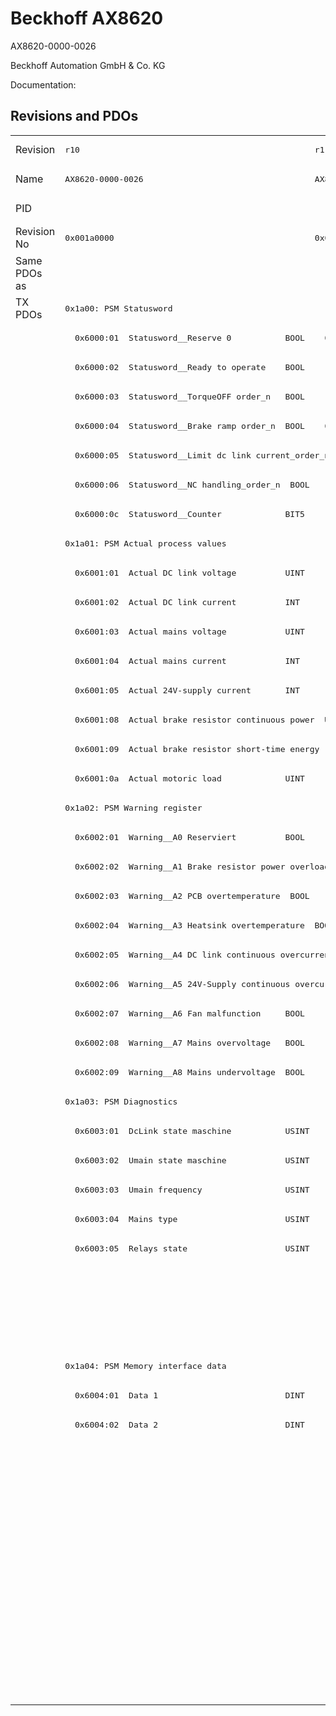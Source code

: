 # Beckhoff AX8620

AX8620-0000-0026

Beckhoff Automation GmbH & Co. KG

Documentation: <a href=""></a>

## Revisions and PDOs
<table>
<tr >
<td class="first">Revision</td>
<td ><pre>r10</pre></td>
<td ><pre>r11</pre></td>
<td ><pre>r13</pre></td>
</tr>
<tr >
<td class="first">Name</td>
<td ><pre>AX8620-0000-0026</pre></td>
<td ><pre>AX8620-0000-0027</pre></td>
<td ><pre>AX8620-0000-0029</pre></td>
</tr>
<tr >
<td class="first">PID</td>
<td  colspan=3 align="center"><pre>0x21ac6012</pre></td>
</tr>
<tr >
<td class="first">Revision No</td>
<td ><pre>0x001a0000</pre></td>
<td ><pre>0x001b0000</pre></td>
<td ><pre>0x001d0000</pre></td>
</tr>
<tr >
<td class="first">Same PDOs as</td>
<td  colspan=2 align="center"></td>
<td ><pre><a href="AX8640">AX8640 r13</a></pre></td>
</tr>
<tr class="txpdo pdosection">
<td class="first" rowspan=48 valign=top>TX PDOs</td>
<td colspan=2 align="left"><pre>0x1a00: PSM Statusword</pre></td>
<td><pre>0x1a00: PSM Controlword for axis</pre></td>
<td></td>
</tr>
<tr class="txpdo">
<td class="first"><pre>  0x6000:01  Statusword__Reserve 0           BOOL</pre></td>
<td ><pre>  0x6000:01  Statusword__Non-regenerative brake order_n  BOOL</pre></td>
<td ><pre>  0x6000:01  Controlword for axis__Non-generative brake order_n  BOOL</pre></td>
</tr>
<tr class="txpdo">
<td class="first" colspan=2 align="left"><pre>  0x6000:02  Statusword__Ready to operate    BOOL</pre></td>
<td ><pre>  0x6000:02  Controlword for axis__Ready to operate  BOOL</pre></td>
</tr>
<tr class="txpdo">
<td class="first" colspan=2 align="left"><pre>  0x6000:03  Statusword__TorqueOFF order_n   BOOL</pre></td>
<td ><pre>  0x6000:03  Controlword for axis__TorqueOFF order_n  BOOL</pre></td>
</tr>
<tr class="txpdo">
<td class="first"><pre>  0x6000:04  Statusword__Brake ramp order_n  BOOL</pre></td>
<td ><pre>  0x6000:04  Statusword__Regenerative brake order_n  BOOL</pre></td>
<td ><pre>  0x6000:04  Controlword for axis__Generative brake order_n  BOOL</pre></td>
</tr>
<tr class="txpdo">
<td class="first" colspan=2 align="left"><pre>  0x6000:05  Statusword__Limit dc link current_order_n  BOOL</pre></td>
<td ><pre>  0x6000:05  Controlword for axis__Limit dc link current_order_n  BOOL</pre></td>
</tr>
<tr class="txpdo">
<td class="first" colspan=2 align="left"><pre>  0x6000:06  Statusword__NC handling_order_n  BOOL</pre></td>
<td ><pre>  0x6000:06  Controlword for axis__NC handling_order_n  BOOL</pre></td>
</tr>
<tr class="txpdo">
<td class="first" colspan=2 align="left"><pre>  0x6000:0c  Statusword__Counter             BIT5</pre></td>
<td ><pre>  0x6000:0c  Controlword for axis__Counter   BIT5</pre></td>
</tr>
<tr class="txpdo pdosection">
<td class="first" colspan=3 align="left"><pre>0x1a01: PSM Actual process values</pre></td>
</tr>
<tr class="txpdo">
<td class="first" colspan=3 align="left"><pre>  0x6001:01  Actual DC link voltage          UINT</pre></td>
</tr>
<tr class="txpdo">
<td class="first"><pre>  0x6001:02  Actual DC link current          INT</pre></td>
<td  colspan=2 align="left"></td>
</tr>
<tr class="txpdo">
<td class="first" colspan=3 align="left"><pre>  0x6001:03  Actual mains voltage            UINT</pre></td>
</tr>
<tr class="txpdo">
<td class="first" colspan=3 align="left"><pre>  0x6001:04  Actual mains current            INT</pre></td>
</tr>
<tr class="txpdo">
<td class="first" colspan=3 align="left"><pre>  0x6001:05  Actual 24V-supply current       INT</pre></td>
</tr>
<tr class="txpdo">
<td class="first" colspan=3 align="left"><pre>  0x6001:08  Actual brake resistor continuous power  UINT</pre></td>
</tr>
<tr class="txpdo">
<td class="first" colspan=3 align="left"><pre>  0x6001:09  Actual brake resistor short-time energy  UINT</pre></td>
</tr>
<tr class="txpdo">
<td class="first" colspan=3 align="left"><pre>  0x6001:0a  Actual motoric load             UINT</pre></td>
</tr>
<tr class="txpdo pdosection">
<td class="first" colspan=3 align="left"><pre>0x1a02: PSM Warning register</pre></td>
</tr>
<tr class="txpdo">
<td class="first" colspan=3 align="left"><pre>  0x6002:01  Warning__A0 Reserviert          BOOL</pre></td>
</tr>
<tr class="txpdo">
<td class="first" colspan=3 align="left"><pre>  0x6002:02  Warning__A1 Brake resistor power overload  BOOL</pre></td>
</tr>
<tr class="txpdo">
<td class="first" colspan=3 align="left"><pre>  0x6002:03  Warning__A2 PCB overtemperature  BOOL</pre></td>
</tr>
<tr class="txpdo">
<td class="first" colspan=3 align="left"><pre>  0x6002:04  Warning__A3 Heatsink overtemperature  BOOL</pre></td>
</tr>
<tr class="txpdo">
<td class="first" colspan=3 align="left"><pre>  0x6002:05  Warning__A4 DC link continuous overcurrent  BOOL</pre></td>
</tr>
<tr class="txpdo">
<td class="first" colspan=3 align="left"><pre>  0x6002:06  Warning__A5 24V-Supply continuous overcurrent  BOOL</pre></td>
</tr>
<tr class="txpdo">
<td class="first" colspan=3 align="left"><pre>  0x6002:07  Warning__A6 Fan malfunction     BOOL</pre></td>
</tr>
<tr class="txpdo">
<td class="first" colspan=3 align="left"><pre>  0x6002:08  Warning__A7 Mains overvoltage   BOOL</pre></td>
</tr>
<tr class="txpdo">
<td class="first" colspan=3 align="left"><pre>  0x6002:09  Warning__A8 Mains undervoltage  BOOL</pre></td>
</tr>
<tr class="txpdo pdosection">
<td class="first" colspan=3 align="left"><pre>0x1a03: PSM Diagnostics</pre></td>
</tr>
<tr class="txpdo">
<td class="first" colspan=2 align="left"><pre>  0x6003:01  DcLink state maschine           USINT</pre></td>
<td ></td>
</tr>
<tr class="txpdo">
<td class="first" colspan=2 align="left"><pre>  0x6003:02  Umain state maschine            USINT</pre></td>
<td ></td>
</tr>
<tr class="txpdo">
<td class="first" colspan=2 align="left"><pre>  0x6003:03  Umain frequency                 USINT</pre></td>
<td ></td>
</tr>
<tr class="txpdo">
<td class="first" colspan=2 align="left"><pre>  0x6003:04  Mains type                      USINT</pre></td>
<td ></td>
</tr>
<tr class="txpdo">
<td class="first" colspan=2 align="left"><pre>  0x6003:05  Relays state                    USINT</pre></td>
<td ></td>
</tr>
<tr class="txpdo">
<td class="first" colspan=2 align="left"></td>
<td ><pre>  0x6003:07  Error code                      UINT</pre></td>
</tr>
<tr class="txpdo">
<td class="first" colspan=2 align="left"></td>
<td ><pre>  0x6003:08  DcLink state machine            BIT4</pre></td>
</tr>
<tr class="txpdo">
<td class="first" colspan=2 align="left"></td>
<td ><pre>  0x6003:09  Umains state machine            BIT4</pre></td>
</tr>
<tr class="txpdo pdosection">
<td class="first" colspan=3 align="left"><pre>0x1a04: PSM Memory interface data</pre></td>
</tr>
<tr class="txpdo">
<td class="first" colspan=3 align="left"><pre>  0x6004:01  Data 1                          DINT</pre></td>
</tr>
<tr class="txpdo">
<td class="first" colspan=3 align="left"><pre>  0x6004:02  Data 2                          DINT</pre></td>
</tr>
<tr class="txpdo pdosection">
<td class="first" colspan=2 align="left"></td>
<td ><pre>0x1a05: PSM Statusword</pre></td>
</tr>
<tr class="txpdo">
<td class="first" colspan=2 align="left"></td>
<td ><pre>  0x6005:01  Statusword__Ready to operate    BOOL</pre></td>
</tr>
<tr class="txpdo">
<td class="first" colspan=2 align="left"></td>
<td ><pre>  0x6005:02  Statusword__Error               BOOL</pre></td>
</tr>
<tr class="txpdo">
<td class="first" colspan=2 align="left"></td>
<td ><pre>  0x6005:03  Statusword__Warning             BOOL</pre></td>
</tr>
<tr class="txpdo">
<td class="first" colspan=2 align="left"></td>
<td ><pre>  0x6005:04  Statusword__Relays closed       BOOL</pre></td>
</tr>
<tr class="txpdo">
<td class="first" colspan=2 align="left"></td>
<td ><pre>  0x6005:05  Statusword__Brake chopper active  BOOL</pre></td>
</tr>
<tr class="txpdo">
<td class="first" colspan=2 align="left"></td>
<td ><pre>  0x6005:06  Statusword__Fan active          BOOL</pre></td>
</tr>
<tr class="txpdo">
<td class="first" colspan=2 align="left"></td>
<td ><pre>  0x6005:07  Statusword__Reserve 6           BOOL</pre></td>
</tr>
<tr class="txpdo">
<td class="first" colspan=2 align="left"></td>
<td ><pre>  0x6005:08  Statusword__Reserve 7           BOOL</pre></td>
</tr>
</table>
